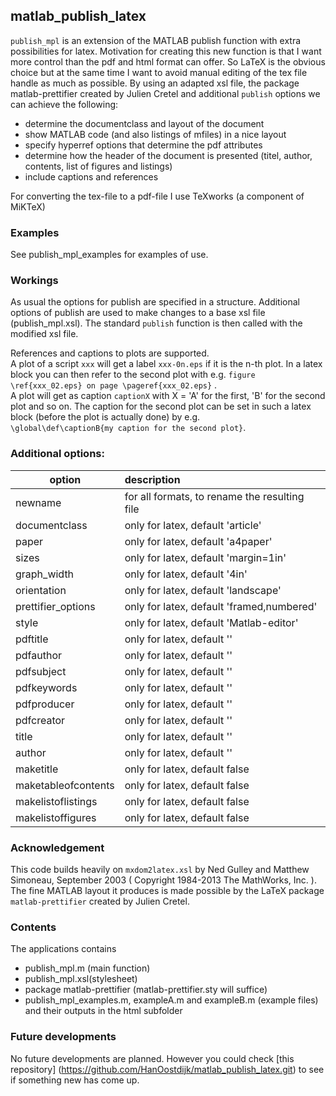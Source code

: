 ## matlab_publish_latex
`publish_mpl` is an extension of the MATLAB publish function with extra possibilities for latex.
Motivation for creating this new function is that I want more control than the pdf and html format can offer. 
So LaTeX is the obvious choice but at the same time I want to avoid manual editing of the tex file handle as much as possible. 
By using an adapted xsl file, the package matlab-prettifier created by Julien Cretel 
and additional `publish` options we can achieve the following:
 * determine the documentclass and layout of the document 
 * show MATLAB code (and also listings of mfiles) in a nice layout
 * specify hyperref options that determine the pdf attributes
 * determine how the header of the document is presented (titel, author, contents, list of figures and listings)
 * include captions and references

For converting the tex-file to a pdf-file I use TeXworks (a component of MiKTeX)

### Examples
See publish_mpl_examples for examples of use.

### Workings
As usual the options for publish are specified in a structure. 
Additional options of publish are used to make changes to a base xsl file (publish_mpl.xsl).
The standard `publish` function is then called with the modified xsl file.

References and captions to plots are supported.  
A plot of a script `xxx` will get a label `xxx-0n.eps` if it is the n-th plot. In a latex block you can then refer to
the second plot with e.g. `figure \ref{xxx_02.eps} on page \pageref{xxx_02.eps}` .  
A plot will get as caption `captionX` with X = 'A' for the first, 'B' for the second plot and so on. 
The caption for the second plot can be set in such a latex block (before the plot is actually
done) by e.g.  
`\global\def\captionB{my caption for the second plot}`.
### Additional options:

| option        | description 	|
| ------------- |:--------------| 
|  newname              | for all formats, to rename the resulting file 
|  documentclass        | only for latex, default 'article'             
|  paper                | only for latex, default 'a4paper' 
|  sizes                | only for latex, default 'margin=1in'  
|  graph_width   		| only for latex, default '4in'   
|  orientation          | only for latex, default 'landscape' 
|  prettifier_options   | only for latex, default 'framed,numbered'
|  style                | only for latex, default 'Matlab-editor'
|  pdftitle             | only for latex, default ''
|  pdfauthor            | only for latex, default ''
|  pdfsubject           | only for latex, default ''
|  pdfkeywords          | only for latex, default ''	
|  pdfproducer          | only for latex, default ''	
|  pdfcreator           | only for latex, default '' 
|  title                | only for latex, default ''	
|  author               | only for latex, default '' 	
|  maketitle            | only for latex, default false 
|  maketableofcontents  | only for latex, default false		
|  makelistoflistings   | only for latex, default false	
|  makelistoffigures    | only for latex, default false	

### Acknowledgement
This code builds heavily on `mxdom2latex.xsl` by Ned Gulley and Matthew Simoneau, September 2003
 ( Copyright 1984-2013 The MathWorks, Inc. ). The fine MATLAB layout it produces is made possible
by the LaTeX package `matlab-prettifier` created by Julien Cretel. 

### Contents
The applications contains
 * publish_mpl.m (main function)
 * publish_mpl.xsl(stylesheet)
 * package matlab-prettifier (matlab-prettifier.sty will suffice)
 * publish_mpl_examples.m, exampleA.m and exampleB.m (example files) and their outputs in the html subfolder

### Future developments
No future developments are planned. However you could check [this repository]
(https://github.com/HanOostdijk/matlab_publish_latex.git) to see if something new has come up.